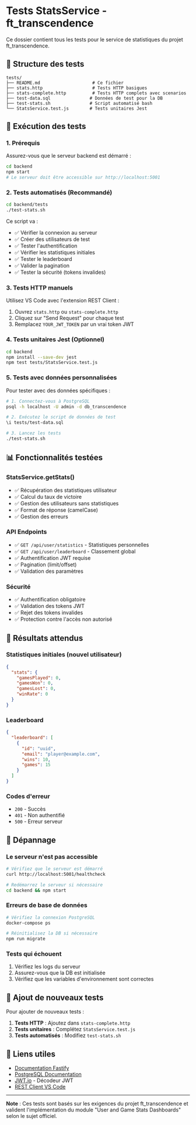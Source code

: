 # Tests StatsService - ft_transcendence

Ce dossier contient tous les tests pour le service de statistiques du projet ft_transcendence.

## 📁 Structure des tests

```
tests/
├── README.md                    # Ce fichier
├── stats.http                   # Tests HTTP basiques
├── stats-complete.http          # Tests HTTP complets avec scenarios
├── test-data.sql               # Données de test pour la DB
├── test-stats.sh               # Script automatisé bash
└── StatsService.test.js        # Tests unitaires Jest
```

## 🚀 Exécution des tests

### 1. Prérequis

Assurez-vous que le serveur backend est démarré :

```bash
cd backend
npm start
# Le serveur doit être accessible sur http://localhost:5001
```

### 2. Tests automatisés (Recommandé)

```bash
cd backend/tests
./test-stats.sh
```

Ce script va :
- ✅ Vérifier la connexion au serveur
- ✅ Créer des utilisateurs de test
- ✅ Tester l'authentification
- ✅ Vérifier les statistiques initiales
- ✅ Tester le leaderboard
- ✅ Valider la pagination
- ✅ Tester la sécurité (tokens invalides)

### 3. Tests HTTP manuels

Utilisez VS Code avec l'extension REST Client :

1. Ouvrez `stats.http` ou `stats-complete.http`
2. Cliquez sur "Send Request" pour chaque test
3. Remplacez `YOUR_JWT_TOKEN` par un vrai token JWT

### 4. Tests unitaires Jest (Optionnel)

```bash
cd backend
npm install --save-dev jest
npm test tests/StatsService.test.js
```

### 5. Tests avec données personnalisées

Pour tester avec des données spécifiques :

```bash
# 1. Connectez-vous à PostgreSQL
psql -h localhost -U admin -d db_transcendence

# 2. Exécutez le script de données de test
\i tests/test-data.sql

# 3. Lancez les tests
./test-stats.sh
```

## 📊 Fonctionnalités testées

### StatsService.getStats()
- ✅ Récupération des statistiques utilisateur
- ✅ Calcul du taux de victoire
- ✅ Gestion des utilisateurs sans statistiques
- ✅ Format de réponse (camelCase)
- ✅ Gestion des erreurs

### API Endpoints
- ✅ `GET /api/user/statistics` - Statistiques personnelles
- ✅ `GET /api/user/leaderboard` - Classement global
- ✅ Authentification JWT requise
- ✅ Pagination (limit/offset)
- ✅ Validation des paramètres

### Sécurité
- ✅ Authentification obligatoire
- ✅ Validation des tokens JWT
- ✅ Rejet des tokens invalides
- ✅ Protection contre l'accès non autorisé

## 🎯 Résultats attendus

### Statistiques initiales (nouvel utilisateur)
```json
{
  "stats": {
    "gamesPlayed": 0,
    "gamesWon": 0,
    "gamesLost": 0,
    "winRate": 0
  }
}
```

### Leaderboard
```json
{
  "leaderboard": [
    {
      "id": "uuid",
      "email": "player@example.com",
      "wins": 10,
      "games": 15
    }
  ]
}
```

### Codes d'erreur
- `200` - Succès
- `401` - Non authentifié
- `500` - Erreur serveur

## 🐛 Dépannage

### Le serveur n'est pas accessible
```bash
# Vérifiez que le serveur est démarré
curl http://localhost:5001/healthcheck

# Redémarrez le serveur si nécessaire
cd backend && npm start
```

### Erreurs de base de données
```bash
# Vérifiez la connexion PostgreSQL
docker-compose ps

# Réinitialisez la DB si nécessaire
npm run migrate
```

### Tests qui échouent
1. Vérifiez les logs du serveur
2. Assurez-vous que la DB est initialisée
3. Vérifiez que les variables d'environnement sont correctes

## 📝 Ajout de nouveaux tests

Pour ajouter de nouveaux tests :

1. **Tests HTTP** : Ajoutez dans `stats-complete.http`
2. **Tests unitaires** : Complétez `StatsService.test.js`
3. **Tests automatisés** : Modifiez `test-stats.sh`

## 🔗 Liens utiles

- [Documentation Fastify](https://www.fastify.io/)
- [PostgreSQL Documentation](https://www.postgresql.org/docs/)
- [JWT.io](https://jwt.io/) - Décodeur JWT
- [REST Client VS Code](https://marketplace.visualstudio.com/items?itemName=humao.rest-client)

---

**Note** : Ces tests sont basés sur les exigences du projet ft_transcendence et valident l'implémentation du module "User and Game Stats Dashboards" selon le sujet officiel.
